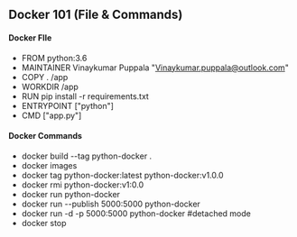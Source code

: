 
## Docker 101 (File & Commands)

####   Docker FIle 
- FROM python:3.6
- MAINTAINER Vinaykumar Puppala "Vinaykumar.puppala@outlook.com"
- COPY . /app
- WORKDIR /app
- RUN pip install -r requirements.txt
- ENTRYPOINT ["python"]
- CMD ["app.py"]

####  Docker Commands

- docker build --tag python-docker .
- docker images
- docker tag python-docker:latest python-docker:v1.0.0
- docker rmi python-docker:v1:0.0
- docker run python-docker
- docker run --publish 5000:5000 python-docker
- docker run -d -p 5000:5000 python-docker #detached mode
- docker stop <Name>